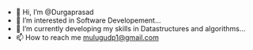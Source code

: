 - 👋 Hi, I’m @Durgaprasad
- 👀 I’m interested in Software Developement...
- 🌱 I’m currently developing my skills in Datastructures and algorithms...
- 📫 How to reach me  mulugudp1@gmail.com


<!---
Durgaprasad-001/Durgaprasad-001 is a ✨ special ✨ repository because its `README.md` (this file) appears on your GitHub profile.
You can click the Preview link to take a look at your changes.
--->
